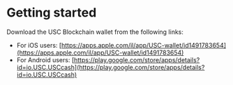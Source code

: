 # Getting started

Download the USC Blockchain wallet from the following links:

* For iOS users: [https://apps.apple.com/il/app/USC-wallet/id1491783654](https://apps.apple.com/il/app/USC-wallet/id1491783654)
* For Android users: [https://play.google.com/store/apps/details?id=io.USC.USCcash](https://play.google.com/store/apps/details?id=io.USC.USCcash)

